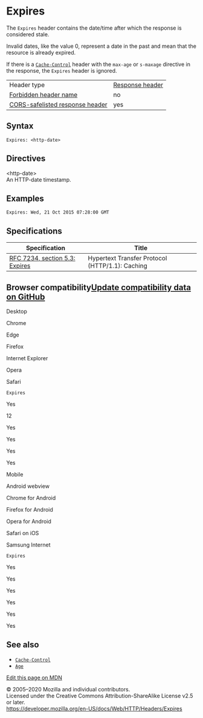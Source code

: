 Expires
=======

The `Expires` header contains the date/time after which the response is considered stale.

Invalid dates, like the value 0, represent a date in the past and mean that the resource is already expired.

If there is a [`Cache-Control`](cache-control) header with the `max-age` or `s-maxage` directive in the response, the `Expires` header is ignored.

<table><tbody><tr class="odd"><td>Header type</td><td><a href="https://developer.mozilla.org/en-US/docs/Glossary/Response_header">Response header</a></td></tr><tr class="even"><td><a href="https://developer.mozilla.org/en-US/docs/Glossary/Forbidden_header_name">Forbidden header name</a></td><td>no</td></tr><tr class="odd"><td><a href="https://developer.mozilla.org/en-US/docs/Glossary/CORS-safelisted_response_header">CORS-safelisted response header</a></td><td>yes</td></tr></tbody></table>

Syntax
------

    Expires: <http-date>

Directives
----------

&lt;http-date&gt;  
An HTTP-date timestamp.

Examples
--------

    Expires: Wed, 21 Oct 2015 07:28:00 GMT

Specifications
--------------

<table><thead><tr class="header"><th>Specification</th><th>Title</th></tr></thead><tbody><tr class="odd"><td><a href="https://tools.ietf.org/html/rfc7234#section-5.3">RFC 7234, section 5.3: Expires</a></td><td>Hypertext Transfer Protocol (HTTP/1.1): Caching</td></tr></tbody></table>

Browser compatibility<a href="https://github.com/mdn/browser-compat-data" class="bc-github-link">Update compatibility data on GitHub</a>
----------------------------------------------------------------------------------------------------------------------------------------

Desktop

<span class="bc-head-txt-label bc-head-icon-chrome">Chrome</span>

<span class="bc-head-txt-label bc-head-icon-edge">Edge</span>

<span class="bc-head-txt-label bc-head-icon-firefox">Firefox</span>

<span class="bc-head-txt-label bc-head-icon-ie">Internet Explorer</span>

<span class="bc-head-txt-label bc-head-icon-opera">Opera</span>

<span class="bc-head-txt-label bc-head-icon-safari">Safari</span>

`Expires`

Yes

12

Yes

Yes

Yes

Yes

Mobile

<span class="bc-head-txt-label bc-head-icon-webview_android">Android webview</span>

<span class="bc-head-txt-label bc-head-icon-chrome_android">Chrome for Android</span>

<span class="bc-head-txt-label bc-head-icon-firefox_android">Firefox for Android</span>

<span class="bc-head-txt-label bc-head-icon-opera_android">Opera for Android</span>

<span class="bc-head-txt-label bc-head-icon-safari_ios">Safari on iOS</span>

<span class="bc-head-txt-label bc-head-icon-samsunginternet_android">Samsung Internet</span>

`Expires`

Yes

Yes

Yes

Yes

Yes

Yes

See also
--------

-   [`Cache-Control`](cache-control)
-   [`Age`](age)

<a href="https://developer.mozilla.org/en-US/docs/Web/HTTP/Headers/Expires$edit" class="_attribution-link">Edit this page on MDN</a>

© 2005–2020 Mozilla and individual contributors.  
Licensed under the Creative Commons Attribution-ShareAlike License v2.5 or later.  
<a href="https://developer.mozilla.org/en-US/docs/Web/HTTP/Headers/Expires" class="_attribution-link">https://developer.mozilla.org/en-US/docs/Web/HTTP/Headers/Expires</a>

